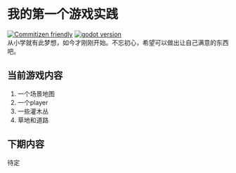 # 我的第一个游戏实践
[![Commitizen friendly](https://img.shields.io/badge/commitizen-friendly-brightgreen.svg)](http://commitizen.github.io/cz-cli/)
[![godot version](https://img.shields.io/badge/godot-v3.4.4-blue)](https://godotengine.org/)<br />
从小学就有此梦想，如今才刚刚开始。不忘初心，希望可以做出让自己满意的东西吧。

## 当前游戏内容
1. 一个场景地图
2. 一个player
3. 一些灌木丛
4. 草地和道路

## 下期内容
待定